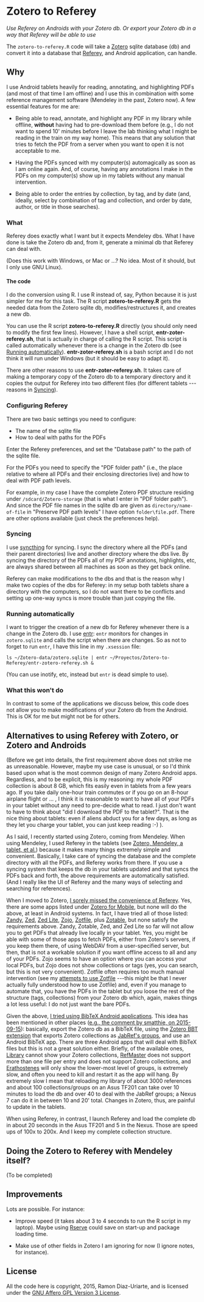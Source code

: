 # Zotero to Referey #

_Use Referey on Androids with your Zotero db. Or export your Zotero db in
a way that Referey will be able to use_

The `zotero-to-referey.R` code will take a [Zotero](http://www.zotero.org)
sqlite database (db) and convert it into a database that
[Referey](https://play.google.com/store/apps/details?id=com.kmk.Referey),
and Android application, can handle.


## Why ##

I use Android tablets heavily for reading, annotating, and highlighting
PDFs (and most of that time I am offline) and I use this in combination
with some reference management software (Mendeley in the past, Zotero
now). A few essential features for me are:

- Being able to read, annotate, and highlight any PDF in my library while
offline, **without** having had to pre-download them before (e.g., I do
not want to spend 10' minutes before I leave the lab thinking what I might
be reading in the train on my way home). This means that any solution that
tries to fetch the PDF from a server when you want to open it is not
acceptable to me. 

- Having the PDFs synced with my computer(s) automagically as soon as I am
online again. And, of course, having any annotations I make in the PDFs on
my computer(s) show up in my tablets without any manual intervention.

- Being able to order the entries by collection, by tag, and by date (and,
  ideally, select by combination of tag and collection, and order by date,
  author, or title in those searches).


### What ###

Referey does exactly what I want but it expects Mendeley dbs. What I have
done is take the Zotero db and, from it, generate a minimal db that
Referey can deal with.

(Does this work with Windows, or Mac or ...? No idea. Most of it should,
but I only use GNU Linux).


#### The code ####

I do the conversion using R. I use R instead of, say, Python because it is
just simpler for me for this task. The R script **zotero-to-referey.R**
gets the needed data from the Zotero sqlite db, modifies/restructures it,
and creates a new db.


You can use the R script **zotero-to-referey.R** directly (you should only
need to modify the first few lines). However, I have a shell script,
**entr-zoter-referey.sh**, that is actually in charge of calling the R
script. This script is called automatically whenever there is a change in
the Zotero db (see
[Running automatically](#running-automatically)). **entr-zoter-referey.sh**
is a bash script and I do not think it will run under Windows (but it
should be easy to adapt it).


There are other reasons to use **entr-zoter-referey.sh**. It takes care of
making a temporary copy of the Zotero db to a temporary directory and it
copies the output for Referey into two different files (for different
tablets ---reasons in [Syncing](#syncing)).




### Configuring Referey ###

There are two basic settings you need to configure:

  - The name of the sqlite file
  - How to deal with paths for the PDFs

Enter the Referey preferences, and set the "Database path" to the path of
the sqlite file.

For the PDFs you need to specify the "PDF folder path" (i.e., the place
relative to where all PDFs and their enclosing directories live) and how
to deal with PDF path levels.

For example, in my case I have the complete Zotero PDF structure residing
under `/sdcard/Zotero-storage` (that is what I enter in "PDF folder
path"). And since the PDF file names in the sqlite db are given as
`directory/name-of-file` in "Preserve PDF path levels" I have option
`folder\file.pdf`.  There are other options available (just check the
preferences help).


### Syncing ###

I use [syncthing](https://syncthing.net/) for syncing. I sync the
directory where all the PDFs (and their parent directories) live and
another directory where the dbs live. By syncing the directory of the PDFs
all of my PDF annotations, highlights, etc, are always shared between all
machines as soon as they get back online.

Referey can make modifications to the dbs and that is the reason why I
make two copies of the dbs for Referey: in my setup both tablets share a
directory with the computers, so I do not want there to be conflicts and
setting up one-way syncs is more trouble than just copying the file.



### Running automatically ###

I want to trigger the creation of a new db for Referey whenever there is a
change in the Zotero db. I use [entr](http://entrproject.org/): `entr`
monitors for changes in `zotero.sqlite` and calls the script when there
are changes. So as not to forget to run `entr`, I have this line in my
`.xsession` file:

    ls ~/Zotero-data/zotero.sqlite | entr ~/Proyectos/Zotero-to-Referey/entr-zotero-referey.sh &

(You can use inotify, etc, instead but `entr` is dead simple to use).

### What this won't do ###

In contrast to some of the applications we discuss below, this code does
not allow you to make modifications of your Zotero db from the
Android. This is OK for me but might not be for others.



##  Alternatives to using Referey with Zotero, or Zotero and Androids ##

(Before we get into details, the first requirement above does not strike
me as unreasonable. However, maybe my use case is unusual, or so I'd think
based upon what is the most common design of many Zotero Android
apps. Regardless, and to be explicit, this is my reasoning: my whole PDF
collection is about 8 GB, which fits easily even in tablets from a few
years ago. If you take daily one-hour train commutes or if you go on an
8-hour airplane flight or ... , I think it is reasonable to want to have
all of your PDFs in your tablet without any need to pre-decide what to
read. I just don't want to have to think about "did I download the PDF to
the tablet?". That is the nice thing about tablets: even if aliens abduct
you for a few days, as long as they let you charge your tablet, you can
just keep reading :-) ).


As I said, I recently started using Zotero, coming from Mendeley. When
using Mendeley, I used Referey in the tablets (see
[Zotero, Mendeley, a tablet, et al.](http://ligarto.org/rdiaz/Zotero-Mendeley-Tablet.html))
because it makes many things extremely simple and convenient. Basically, I
take care of syncing the database and the complete directory with all the
PDFs, and Referey works from there. If you use a syncing system that keeps
the db in your tablets updated and that syncs the PDFs back and forth, the
above requirements are automatically satisfied. (And I really like the UI
of Referey and the many ways of selecting and searching for references).

When I moved to Zotero,
[I sorely missed the convenience of Referey](https://github.com/rdiaz02/Adios_Mendeley#using-a-tablet). Yes,
there are some apps listed under
[Zotero for Mobile](https://www.zotero.org/support/mobile), but none will
do the above, at least in Android systems. In fact, I have tried all of
those listed: [Zandy](http://www.gimranov.com/avram/w/zandy-user-guide),
[Zed](http://www.favand.net/zed),
[Zed Lite](https://play.google.com/store/apps/details?id=net.favand.zedlite),
[Zojo](https://play.google.com/store/apps/details?id=com.phani.zojo),
[Zotfile](http://zotfile.com/), plus
[Zotable](https://play.google.com/store/apps/details?id=com.mattrobertson.zotable.app),
but none satisfy the requirements above. Zandy, Zotable, Zed, and Zed Lite
so far will not allow you to get PDFs that already live locally in your
tablet. Yes, you might be able with some of those apps to fetch PDFs,
either from Zotero's servers, if you keep them there, of using WebDAV from
a user-specified server, but then, that is not a workable solution if you
want offline access to all and any of your PDFs. Zojo seems to have an
option where you can access your local PDFs, but Zojo does not show
collections or tags (yes, you can search, but this is not very
convenient). Zotfile often requires too much manual intervention (see my
[attempts to use Zotfile](http://ligarto.org/rdiaz/Zotero-Mendeley-Tablet.html#sec-6-2)
---this might be that I never actually fully understood how to use
Zotfile) and, even if you manage to automate that,
you have the PDFs in the tablet but you loose the rest of the structure
(tags, collections) from your Zotero db which, again, makes things
a lot less useful: I do not just want the bare PDFs.


Given the above,
[I tried using BibTeX Android applications](https://github.com/rdiaz02/Adios_Mendeley#using-a-tablet).
This idea has been mentioned in other places
([e.g., the comment by smatthie, on 2015-09-15](https://forums.zotero.org/discussion/51234/zotable-a-modern-zotero-client-for-android/?Focus=239548)):
basically, export the Zotero db as a BibTeX file, using the
[Zotero BBT extension](https://zotplus.github.io/better-bibtex/) that
exports Zotero collections as
[JabRef's groups](http://jabref.sourceforge.net/help/GroupsHelp.php), and
use an Android BibTeX app. There are three Android apps that will deal
with BibTeX files but this is not a great solution either. Briefly, of the
available ones,
[Library](https://play.google.com/store/apps/details?id=com.cgogolin.library)
cannot show your Zotero collections,
[RefMaster](https://play.google.com/store/apps/details?id=me.bares.refmaster)
does not support more than one file per entry and does not support Zotero
collections, and
[Erathostenes](https://play.google.com/store/apps/details?id=com.mm.eratos)
will only show the lower-most level of groups, is extremely slow, and
often you need to kill and restart it as the app will hang. By extremely
slow I mean that reloading my library of about 3000 references and about
100 collections/groups on an Asus TF201 can take over 10 minutes to load
the db and over 40 to deal with the JabRef groups; a Nexus 7 can do it in
between 10 and 20' total. Changes in Zotero, thus, are painful to update
in the tablets.

When using Referey, in contrast, I launch Referey and load the complete db
in about 20 seconds in the Asus TF201 and 5 in the Nexus. Those are speed
ups of 100x to 200x. And I keep my complete collection structure.


## Doing the Zotero to Referey with Mendeley itself? ##

(To be completed)



## Improvements ##

Lots are possible. For instance:

- Improve speed (it takes about 3 to 4 seconds to run the R script in my
  laptop). Maybe using [Rserve](https://rforge.net/Rserve/) could save on
  start-up and package loading time.

- Make use of other fields in Zotero I am ignoring for now (I ignore
  notes, for instance).




## License ##

All the code here is copyright, 2015, Ramon Diaz-Uriarte, and is licensed
under the [GNU Affero GPL Version 3 License](http://www.gnu.org/licenses/agpl-3.0.en.html).


<!---
Local Variables:
mode: gfm
--->

